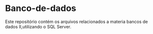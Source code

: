 # Banco-de-dados

Este repositório contém os arquivos relacionados a materia  bancos de dados II,utilizando o SQL Server.

